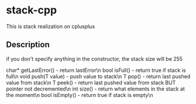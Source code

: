 # stack-cpp
This is stack realization on cplusplus

## Description
if you don't specify anything in the constructor, the stack size will be 255

char* getLastError() - return lastError\n
bool isFull() - return true if stack is full\n
void push(T value) - push value to stack\n
T pop() - return last pushed value from stack\n
T peek() - return last pushed value from stack BUT pointer not decremented\n
int size() - return what elements in the stack at the moment\n
bool isEmpty() - return true if stack is empty\n